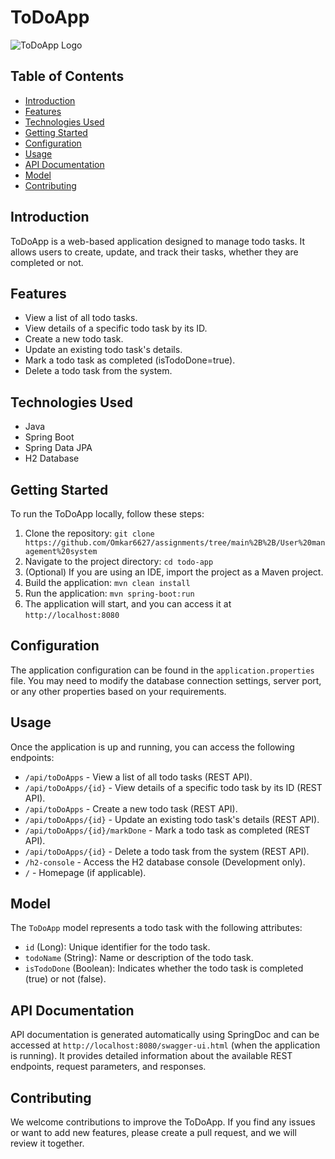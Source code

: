 # ToDoApp

![ToDoApp Logo](https://tse3.mm.bing.net/th?id=OIP.L0sEsLlqKCTvAyMBHoARSgHaDp&pid=Api&P=0&h=180) 

## Table of Contents
- [Introduction](#introduction)
- [Features](#features)
- [Technologies Used](#technologies-used)
- [Getting Started](#getting-started)
- [Configuration](#configuration)
- [Usage](#usage)
- [API Documentation](#api-documentation)
- [Model](#model)
- [Contributing](#contributing)


## Introduction

ToDoApp is a web-based application designed to manage todo tasks. It allows users to create, update, and track their tasks, whether they are completed or not.

## Features

- View a list of all todo tasks.
- View details of a specific todo task by its ID.
- Create a new todo task.
- Update an existing todo task's details.
- Mark a todo task as completed (isTodoDone=true).
- Delete a todo task from the system.

## Technologies Used

- Java
- Spring Boot
- Spring Data JPA
- H2 Database


## Getting Started

To run the ToDoApp locally, follow these steps:

1. Clone the repository: `git clone https://github.com/Omkar6627/assignments/tree/main%2B%2B/User%20management%20system`
2. Navigate to the project directory: `cd todo-app`
3. (Optional) If you are using an IDE, import the project as a Maven project.
4. Build the application: `mvn clean install`
5. Run the application: `mvn spring-boot:run`
6. The application will start, and you can access it at `http://localhost:8080`

## Configuration

The application configuration can be found in the `application.properties` file. You may need to modify the database connection settings, server port, or any other properties based on your requirements.

## Usage

Once the application is up and running, you can access the following endpoints:

- `/api/toDoApps` - View a list of all todo tasks (REST API).
- `/api/toDoApps/{id}` - View details of a specific todo task by its ID (REST API).
- `/api/toDoApps` - Create a new todo task (REST API).
- `/api/toDoApps/{id}` - Update an existing todo task's details (REST API).
- `/api/toDoApps/{id}/markDone` - Mark a todo task as completed (REST API).
- `/api/toDoApps/{id}` - Delete a todo task from the system (REST API).
- `/h2-console` - Access the H2 database console (Development only).
- `/` - Homepage (if applicable).

## Model

The `ToDoApp` model represents a todo task with the following attributes:

- `id` (Long): Unique identifier for the todo task.
- `todoName` (String): Name or description of the todo task.
- `isTodoDone` (Boolean): Indicates whether the todo task is completed (true) or not (false).

## API Documentation

API documentation is generated automatically using SpringDoc and can be accessed at `http://localhost:8080/swagger-ui.html` (when the application is running). It provides detailed information about the available REST endpoints, request parameters, and responses.

## Contributing

We welcome contributions to improve the ToDoApp. If you find any issues or want to add new features, please create a pull request, and we will review it together.

